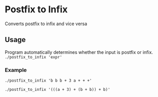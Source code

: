 # Postfix to Infix

Converts postfix to infix and vice versa

## Usage

Program automatically determines whether the input is postfix or infix.
`./postfix_to_infix 'expr'`

### Example

`./postfix_to_infix 'b b b + 3 a + + +'`

`./postfix_to_infix '(((a + 3) + (b + b)) + b)'`

